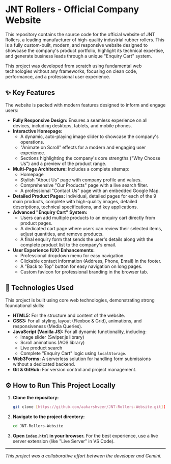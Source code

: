 # JNT Rollers - Official Company Website

This repository contains the source code for the official website of JNT Rollers, a leading manufacturer of high-quality industrial rubber rollers. This is a fully custom-built, modern, and responsive website designed to showcase the company's product portfolio, highlight its technical expertise, and generate business leads through a unique "Enquiry Cart" system.

This project was developed from scratch using fundamental web technologies without any frameworks, focusing on clean code, performance, and a professional user experience.

## ✨ Key Features

The website is packed with modern features designed to inform and engage users:

- **Fully Responsive Design:** Ensures a seamless experience on all devices, including desktops, tablets, and mobile phones.
- **Interactive Homepage:**
    - A dynamic, auto-playing image slider to showcase the company's operations.
    - "Animate on Scroll" effects for a modern and engaging user experience.
    - Sections highlighting the company's core strengths ("Why Choose Us") and a preview of the product range.
- **Multi-Page Architecture:** Includes a complete sitemap:
    - Homepage
    - Stylish "About Us" page with company profile and values.
    - Comprehensive "Our Products" page with a live search filter.
    - A professional "Contact Us" page with an embedded Google Map.
- **Detailed Product Pages:** Individual, detailed pages for each of the 9 main products, complete with high-quality images, detailed descriptions, technical specifications, and key applications.
- **Advanced "Enquiry Cart" System:**
    - Users can add multiple products to an enquiry cart directly from product pages.
    - A dedicated cart page where users can review their selected items, adjust quantities, and remove products.
    - A final enquiry form that sends the user's details along with the complete product list to the company's email.
- **User Experience (UX) Enhancements:**
    - Professional dropdown menu for easy navigation.
    - Clickable contact information (Address, Phone, Email) in the footer.
    - A "Back to Top" button for easy navigation on long pages.
    - Custom favicon for professional branding in the browser tab.

## 🚀 Technologies Used

This project is built using core web technologies, demonstrating strong foundational skills:

- **HTML5:** For the structure and content of the website.
- **CSS3:** For all styling, layout (Flexbox & Grid), animations, and responsiveness (Media Queries).
- **JavaScript (Vanilla JS):** For all dynamic functionality, including:
    - Image slider (Swiper.js library)
    - Scroll animations (AOS library)
    - Live product search
    - Complete "Enquiry Cart" logic using `localStorage`.
- **Web3Forms:** A serverless solution for handling form submissions without a dedicated backend.
- **Git & GitHub:** For version control and project management.

## ⚙️ How to Run This Project Locally

1.  **Clone the repository:**
    ```bash
    git clone [https://github.com/aakarshveer/JNT-Rollers-Website.git](https://github.com/aakarshveer/JNT-Rollers-Website.git)
    ```
2.  **Navigate to the project directory:**
    ```bash
    cd JNT-Rollers-Website
    ```
3.  **Open `index.html` in your browser.** For the best experience, use a live server extension (like "Live Server" in VS Code).

---
*This project was a collaborative effort between the developer and Gemini.*
